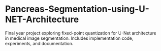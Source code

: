 # Pancreas-Segmentation-using-U-NET-Architecture
Final year project exploring fixed-point quantization for U-Net architecture in medical image segmentation. Includes implementation code, experiments, and documentation.
